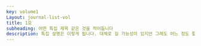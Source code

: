 ```yaml
---
key: volume1
Layout: journal-list-vol
title: 1호
subheading: 어떤 특집 제목 같은 것을 적어둡니다
description: 특집 설명은 이렇게 됩니다. 대체로 길 가능성이 있지만 그래도 어느 정도 짧을 것으로 생각되기 때문에 두렵지 않습니다. 그렇다고 한들 그게 바뀌겠나요. 길게 쓰려면 또 길게 쓰는 게 사람이잖아요.
---
```

